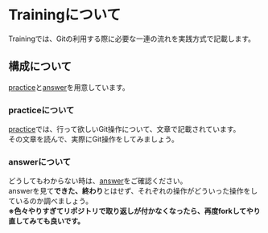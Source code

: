 # Trainingについて

Trainingでは、Gitの利用する際に必要な一連の流れを実践方式で記載します。  

## 構成について

[practice](./practice/README.md)と[answer](./answer/README.md)を用意しています。  

### practiceについて
[practice](./practice/README.md)では、行って欲しいGit操作について、文章で記載されています。  
その文章を読んで、実際にGit操作をしてみましょう。

### answerについて
どうしてもわからない時は、[answer](./answer/README.md)をご確認ください。  
answerを見て**できた、終わり**とはせず、それぞれの操作がどういった操作をしているのか調べましょう。  
**※色々やりすぎてリポジトリで取り返しが付かなくなったら、再度forkしてやり直してみても良いです。**
